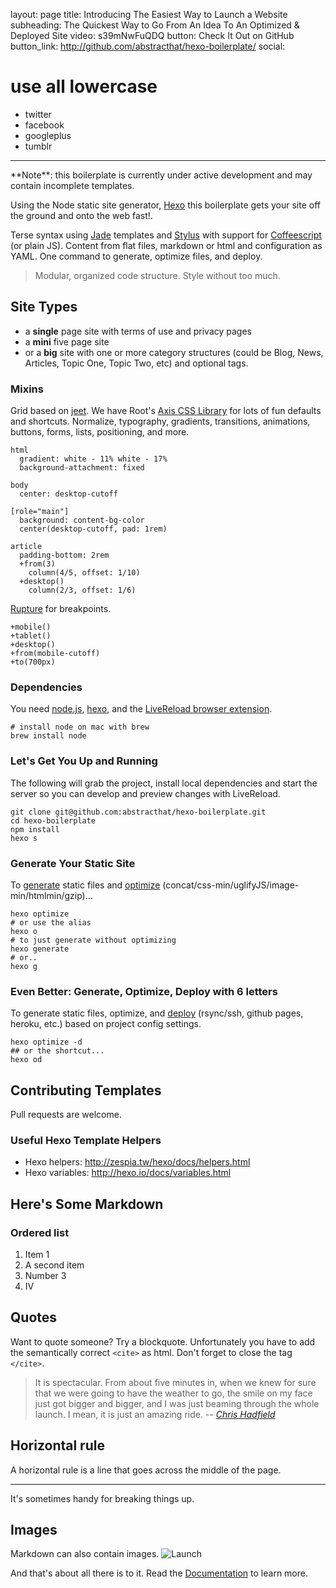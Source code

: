 layout: page
title: Introducing The Easiest Way to Launch a Website
subheading: The Quickest Way to Go From An Idea To An Optimized & Deployed Site 
video: s39mNwFuQDQ
button: Check It Out on GitHub
button_link: http://github.com/abstracthat/hexo-boilerplate/
social:
  # use all lowercase
  - twitter
  - facebook
  - googleplus
  - tumblr
---

<div class="note">**Note**: this boilerplate is currently under active development and may contain incomplete templates.</div>

Using the Node static site generator, [Hexo](https://github.com/tommy351/hexo) this boilerplate gets your site off the ground and onto the web fast!.

Terse syntax using [Jade](jade-lang.com/reference/) templates and [Stylus](http://learnboost.github.io/stylus/) with support for [Coffeescript](http://coffeescript.org/) (or plain JS). Content from flat files, markdown or html and configuration as YAML. One command to generate, optimize files, and deploy.

> Modular, organized code structure. Style without too much.

## Site Types
- a **single** page site with terms of use and privacy pages
- a **mini** five page site
- or a **big** site with one or more category structures (could be Blog, News, Articles, Topic One, Topic Two, etc) and optional tags.

### Mixins
Grid based on [jeet](http://jeet.gs/). We have Root's [Axis CSS Library](http://roots.cx/axis) for lots of fun defaults and shortcuts. Normalize, typography, gradients, transitions, animations, buttons, forms, lists, positioning, and more.

```
html
  gradient: white - 11% white - 17%
  background-attachment: fixed

body
  center: desktop-cutoff

[role="main"]
  background: content-bg-color
  center(desktop-cutoff, pad: 1rem)

article
  padding-bottom: 2rem
  +from(3)
    column(4/5, offset: 1/10)
  +desktop()
    column(2/3, offset: 1/6)
```

[Rupture](https://github.com/jenius/rupture) for breakpoints.

```
+mobile()
+tablet()
+desktop()
+from(mobile-cutoff)
+to(700px)
```

### Dependencies
You need [node.js](http://nodejs.org/download/), [hexo](https://github.com/tommy351/hexo), and the [LiveReload browser extension](http://feedback.livereload.com/knowledgebase/articles/86242-how-do-i-install-and-use-the-browser-extensions).

```
# install node on mac with brew
brew install node
```

### Let's Get You Up and Running
The following will grab the project, install local dependencies and start the server so you can develop and preview changes with LiveReload.

```
git clone git@github.com:abstracthat/hexo-boilerplate.git
cd hexo-boilerplate
npm install
hexo s
```

### Generate Your Static Site
To [generate](http://hexo.io/docs/generating.html) static files and [optimize](https://github.com/abstracthat/hexo-generator-optimize) (concat/css-min/uglifyJS/image-min/htmlmin/gzip)...

```
hexo optimize
# or use the alias
hexo o
# to just generate without optimizing
hexo generate 
# or..
hexo g
```

### Even Better: Generate, Optimize, Deploy with 6 letters
To generate static files, optimize, and [deploy](http://hexo.io/docs/deployment.html) (rsync/ssh, github pages, heroku, etc.) based on project config settings.

```
hexo optimize -d
## or the shortcut...
hexo od
```

## Contributing Templates
Pull requests are welcome.

### Useful Hexo Template Helpers
- Hexo helpers: http://zespia.tw/hexo/docs/helpers.html
- Hexo variables: http://hexo.io/docs/variables.html

## Here's Some Markdown

### Ordered list

1. Item 1
2. A second item
3. Number 3
4. Ⅳ

## Quotes

Want to quote someone? Try a blockquote. Unfortunately you have to add the semantically correct `<cite>` as html. Don't forget to close the tag `</cite>`.

> It is spectacular. From about five minutes in, when we knew for sure that we were going to have the weather to go, the smile on my face just got bigger and bigger, and I was just beaming through the whole launch. I mean, it is just an amazing ride.
> -- <cite>[Chris Hadfield](http://www.brainyquote.com/quotes/keywords/launch.html#mbkKeBWCGfDhH1Zd.99)</cite>

## Horizontal rule
A horizontal rule is a line that goes across the middle of the page.

***

It's sometimes handy for breaking things up.

## Images

Markdown can also contain images.
![Launch](/assets/launch.jpg "Launch it!")

And that's about all there is to it. Read the [Documentation](/documentation) to learn more.